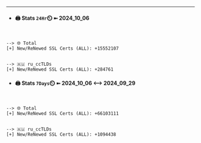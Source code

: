 

---
- #### 🖨️ **Stats** `24Hr`⏲️ ➼ 2024_10_06
```console


--> 🌐 Total
[+] New/ReNewed SSL Certs (ALL): +15552107


--> 🇷🇺 ru_ccTLDs
[+] New/ReNewed SSL Certs (ALL): +284761

```

- #### 🖨️ **Stats** `7Days`⏲️ ➼ 2024_10_06 <--> 2024_09_29
```console


--> 🌐 Total
[+] New/ReNewed SSL Certs (ALL): +66103111


--> 🇷🇺 ru_ccTLDs
[+] New/ReNewed SSL Certs (ALL): +1094438

```

